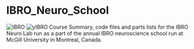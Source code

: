 # IBRO_Neuro_School
![IBRO](http://ibro.org/wp-content/uploads/2018/04/ibro_banner.png)
![yIBRO](https://ibro.org/wp-content/uploads/2021/03/LOGO_young_IBRO-1280x480.jpg)
Course Summary, code files and parts lists for the IBRO Neuro Lab run as a part of the annual IBRO neuroscience school run at McGill University in Montreal, Canada.




